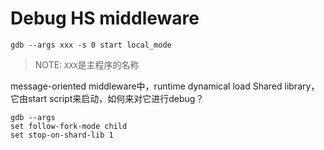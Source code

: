 # Debug HS middleware

`gdb --args xxx -s 0 start local_mode`

> NOTE: `XXX`是主程序的名称

message-oriented middleware中，runtime dynamical load Shared library，它由start script来启动，如何来对它进行debug？

```shell
gdb --args
set follow-fork-mode child
set stop-on-shard-lib 1
```